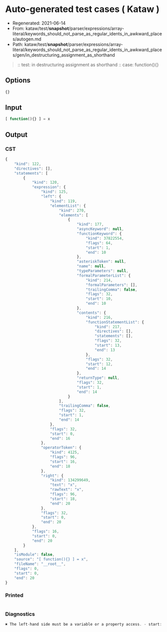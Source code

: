# Auto-generated test cases ( Kataw )
- Regenerated: 2021-06-14
- From: kataw/test/__snapshot__/parser/expressions/array-literal/keywords_should_not_parse_as_regular_idents_in_awkward_places/autogen.md
- Path: kataw/test/__snapshot__/parser/expressions/array-literal/keywords_should_not_parse_as_regular_idents_in_awkward_places/gen/in_destructuring_assignment_as_shorthand
> :: test: in destructuring assignment as shorthand
> :: case: function(){}
## Options

`````js
{}
`````
## Input

`````js
[ function(){} ] = x
`````
## Output

### CST

```javascript
{
    "kind": 122,
    "directives": [],
    "statements": [
        {
            "kind": 120,
            "expression": {
                "kind": 125,
                "left": {
                    "kind": 119,
                    "elementList": {
                        "kind": 270,
                        "elements": [
                            {
                                "kind": 177,
                                "asyncKeyword": null,
                                "functionKeyword": {
                                    "kind": 37822554,
                                    "flags": 64,
                                    "start": 1,
                                    "end": 10
                                },
                                "asteriskToken": null,
                                "name": null,
                                "typeParameters": null,
                                "formalParameterList": {
                                    "kind": 214,
                                    "formalParameters": [],
                                    "trailingComma": false,
                                    "flags": 32,
                                    "start": 10,
                                    "end": 10
                                },
                                "contents": {
                                    "kind": 216,
                                    "functionStatementList": {
                                        "kind": 217,
                                        "directives": [],
                                        "statements": [],
                                        "flags": 32,
                                        "start": 13,
                                        "end": 13
                                    },
                                    "flags": 32,
                                    "start": 12,
                                    "end": 14
                                },
                                "returnType": null,
                                "flags": 32,
                                "start": 1,
                                "end": 14
                            }
                        ],
                        "trailingComma": false,
                        "flags": 32,
                        "start": 1,
                        "end": 14
                    },
                    "flags": 32,
                    "start": 0,
                    "end": 16
                },
                "operatorToken": {
                    "kind": 4125,
                    "flags": 96,
                    "start": 16,
                    "end": 18
                },
                "right": {
                    "kind": 134299649,
                    "text": "x",
                    "rawText": "x",
                    "flags": 96,
                    "start": 18,
                    "end": 20
                },
                "flags": 32,
                "start": 0,
                "end": 20
            },
            "flags": 16,
            "start": 0,
            "end": 20
        }
    ],
    "isModule": false,
    "source": "[ function(){} ] = x",
    "fileName": "__root__",
    "flags": 0,
    "start": 0,
    "end": 20
}
```

### Printed

```javascript

```

### Diagnostics

```javascript
✖ The left-hand side must be a variable or a property access. - start: 16, end: 18

```

